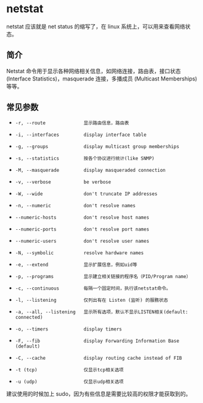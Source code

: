 # netstat

netstat 应该就是 net status 的缩写了，在 linux 系统上，可以用来查看网络状态。

## 简介
Netstat 命令用于显示各种网络相关信息，如网络连接，路由表，接口状态 (Interface Statistics)，masquerade 连接，多播成员 (Multicast Memberships) 等等。


<!--more-->


## 常见参数
*     -r, --route              显示路由信息，路由表
*     -i, --interfaces         display interface table
*     -g, --groups             display multicast group memberships
*     -s, --statistics         按各个协议进行统计(like SNMP)
*     -M, --masquerade         display masqueraded connection
*     -v, --verbose            be verbose
*     -W, --wide               don't truncate IP addresses
*     -n, --numeric            don't resolve names
*     --numeric-hosts          don't resolve host names
*     --numeric-ports          don't resolve port names
*     --numeric-users          don't resolve user names
*     -N, --symbolic           resolve hardware names
*     -e, --extend             显示扩展信息，例如uid等
*     -p, --programs           显示建立相关链接的程序名（PID/Program name）
*     -c, --continuous         每隔一个固定时间，执行该netstat命令。
*     -l, --listening          仅列出有在 Listen (监听) 的服務状态
*     -a, --all, --listening   显示所有选项，默认不显示LISTEN相关(default: connected)
*     -o, --timers             display timers
*     -F, --fib                display Forwarding Information Base (default)
*     -C, --cache              display routing cache instead of FIB
*     -t (tcp)                 仅显示tcp相关选项
*     -u (udp)                 仅显示udp相关选项

建议使用的时候加上 sudo，因为有些信息是需要比较高的权限才能获取到的。